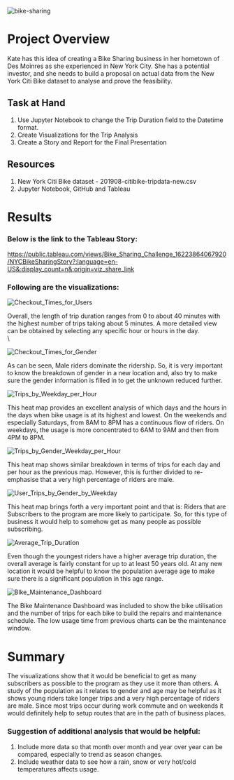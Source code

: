 ![bike-sharing](https://user-images.githubusercontent.com/78666055/120812348-e662fa80-c51a-11eb-910e-397fdf21196c.png)


# Project Overview
Kate has this idea of creating a Bike Sharing business in her hometown of Des Moinres as she experienced in New York City. She has a potential investor, and she needs to build a proposal on actual data from the New York Citi Bike dataset to analyse and prove the feasibility.

## Task at Hand
1.  Use Jupyter Notebook to change the Trip Duration field to the Datetime format.
2.  Create Visualizations for the Trip Analysis
3.  Create a Story and Report for the Final Presentation

## Resources
1.  New York Citi Bike dataset - 201908-citibike-tripdata-new.csv
2.  Jupyter Notebook, GitHub and Tableau

# Results

### Below is the link to the Tableau Story:
https://public.tableau.com/views/Bike_Sharing_Challenge_16223864067920/NYCBikeSharingStory?:language=en-US&:display_count=n&:origin=viz_share_link


### Following are the visualizations:

![Checkout_Times_for_Users](https://user-images.githubusercontent.com/78666055/120805487-de538c80-c513-11eb-8a5d-e18c3292152b.png)

Overall, the length of trip duration ranges from 0 to about 40 minutes with the highest number of trips taking about 5 minutes. A more detailed view can be obtained by selecting any specific hour or hours in the day.\
\



![Checkout_Times_for_Gender](https://user-images.githubusercontent.com/78666055/120805499-e14e7d00-c513-11eb-8b52-eaef109363b3.png)

As can be seen, Male riders dominate the ridership. So, it is very important to know the breakdown of gender in a new location and, also try to make sure the gender information is filled in to get the unknown reduced further.



![Trips_by_Weekday_per_Hour](https://user-images.githubusercontent.com/78666055/120805537-ec091200-c513-11eb-805c-0fbe185c4945.png)

This heat map provides an excellent analysis of which days and the hours in the days when bike usage is at its highest and lowest. On the weekends and especially Saturdays, from 8AM to 8PM has a continuous flow of riders. On weekdays, the usage is more concentrated to 6AM to 9AM and then from 4PM to 8PM.  



![Trips_by_Gender_Weekday_per_Hour](https://user-images.githubusercontent.com/78666055/120805561-ef040280-c513-11eb-8d24-f1e9a82c9791.png)

This heat map shows similar breakdown in terms of trips for each day and per hour as the previous map. However, this is further divided to re-emphasise that a very high percentage of riders are male.  



![User_Trips_by_Gender_by_Weekday](https://user-images.githubusercontent.com/78666055/120805581-f3c8b680-c513-11eb-8824-3c64af38b2d4.png)

This heat map brings forth a very important point and that is: Riders that are Subscribers to the program are more likely to participate. So, for this type of business it would help to somehow get as many people as possible subscribing.  



![Average_Trip_Duration](https://user-images.githubusercontent.com/78666055/120805612-fcb98800-c513-11eb-914b-df7fb45a7c39.png)

Even though the youngest riders have a higher average trip duration, the overall average is fairly constant for up to at least 50 years old. At any new location it would be helpful to know the population average age to make sure there is a significant population in this age range.  



![BIke_Maintenance_Dashboard](https://user-images.githubusercontent.com/78666055/120805641-03e09600-c514-11eb-94a1-28a84b7c644f.png)

The Bike Maintenance Dashboard was included to show the bike utilisation and the number of trips for each bike to build the repairs and maintenance schedule. The low usage time from previous charts can be the maintenance window.  



# Summary
The visualizations show that it would be beneficial to get as many subscribers as possible to the program as they use it more than others. A study of the population as it relates to gender and age may be helpful as it shows young riders take longer trips and a very high percentage of riders are male.
Since most trips occur during work commute and on weekends it would definitely help to setup routes that are in the path of business places.

### Suggestion of additional analysis that would be helpful:
1.  Include more data so that month over month and year over year can be compared, especially to trend as season changes.
2.  Include weather data to see how a rain, snow or very hot/cold temperatures affects usage.

